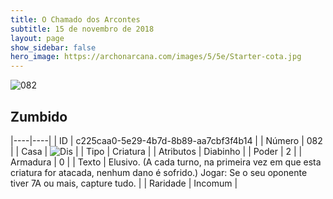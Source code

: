 ```yaml
---
title: O Chamado dos Arcontes
subtitle: 15 de novembro de 2018
layout: page
show_sidebar: false
hero_image: https://archonarcana.com/images/5/5e/Starter-cota.jpg
---
```


![082](https://cdn.keyforgegame.com/media/card_front/pt/341_082_HVV8PJ352J78_pt.png)

## Zumbido

|----|----|
| ID | c225caa0-5e29-4b7d-8b89-aa7cbf3f4b14 |
| Número | 082 |
| Casa | ![Dis](https://archonarcana.com/images/thumb/e/e8/Dis.png/22px-Dis.png "Dis") |
| Tipo | Criatura |
| Atributos | Diabinho |
| Poder | 2 |
| Armadura | 0 |
| Texto | Elusivo. (A cada turno, na primeira vez em que esta criatura for atacada, nenhum dano é sofrido.) Jogar: Se o seu oponente tiver 7A  ou mais, capture tudo. |
| Raridade | Incomum |
